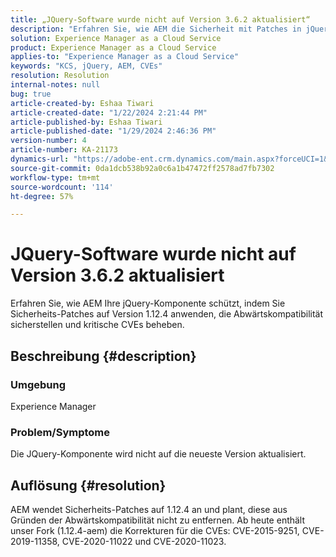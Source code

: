 ```yaml
---
title: „JQuery-Software wurde nicht auf Version 3.6.2 aktualisiert“
description: "Erfahren Sie, wie AEM die Sicherheit mit Patches in jQuery 1.12.4 gewährleistet und dabei die Abwärtskompatibilität gewährleistet."
solution: Experience Manager as a Cloud Service
product: Experience Manager as a Cloud Service
applies-to: "Experience Manager as a Cloud Service"
keywords: "KCS, jQuery, AEM, CVEs"
resolution: Resolution
internal-notes: null
bug: true
article-created-by: Eshaa Tiwari
article-created-date: "1/22/2024 2:21:44 PM"
article-published-by: Eshaa Tiwari
article-published-date: "1/29/2024 2:46:36 PM"
version-number: 4
article-number: KA-21173
dynamics-url: "https://adobe-ent.crm.dynamics.com/main.aspx?forceUCI=1&pagetype=entityrecord&etn=knowledgearticle&id=aa4f3d8c-31b9-ee11-a569-6045bd006b3d"
source-git-commit: 0da1dcb538b92a0c6a1b47472ff2578ad7fb7302
workflow-type: tm+mt
source-wordcount: '114'
ht-degree: 57%

---
```


# JQuery-Software wurde nicht auf Version 3.6.2 aktualisiert


Erfahren Sie, wie AEM Ihre jQuery-Komponente schützt, indem Sie Sicherheits-Patches auf Version 1.12.4 anwenden, die Abwärtskompatibilität sicherstellen und kritische CVEs beheben.

## Beschreibung {#description}


### <b>Umgebung</b>

Experience Manager

### <b>Problem/Symptome</b>

Die JQuery-Komponente wird nicht auf die neueste Version aktualisiert.


## Auflösung {#resolution}


AEM wendet Sicherheits-Patches auf 1.12.4 an und plant, diese aus Gründen der Abwärtskompatibilität nicht zu entfernen. Ab heute enthält unser Fork (1.12.4-aem) die Korrekturen für die CVEs: CVE-2015-9251, CVE-2019-11358, CVE-2020-11022 und CVE-2020-11023.
